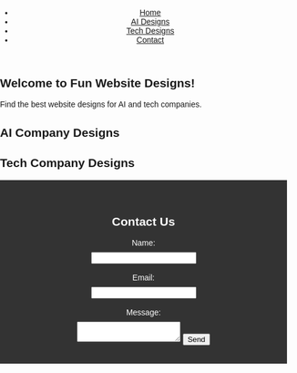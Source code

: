 <!DOCTYPE html>
<html lang="en">
<head>
    <meta charset="UTF-8">
    <meta name="viewport" content="width=device-width, initial-scale=1.0">
    <title>Website Design Selling</title>
    <style>
        /* Basic styling for layout */
        body {
            font-family: Arial, sans-serif;
            margin: 0;
            padding: 0;
            box-sizing: border-box;
        }

   header {
            background-color: #333;
            color: white;
            padding: 1rem 0;
            text-align: center;
        }

   nav ul {
            list-style: none;
            padding: 0;
        }

  nav ul li {
            display: inline;
            margin: 0 1rem;
        }

   nav ul li a {
      color: white;
       text-decoration: none;
        }

   #hero {
            background: url('hero-bg.jpg') no-repeat center center/cover;
            color: white;
            padding: 5rem 0;
            text-align: center;
        }

   .designs-container {
            display: flex;
            flex-wrap: wrap;
            justify-content: space-around;
            padding: 2rem 0;
        }

  .designs-container div {
            background-color: #f4f4f4;
            border: 1px solid #ddd;
            margin: 1rem;
            padding: 1rem;
            width: 30%;
            transition: transform 0.3s ease;
        }
    .designs-container div:hover {
            transform: scale(1.05);
        }
     footer {
            background-color: #333;
            color: white;
            padding: 2rem 0;
            text-align: center;
        }
       form {
            max-width: 600px;
            margin: 0 auto;
        }
     form label {
            display: block;
            margin: 1rem 0 0.5rem;
        }

   form input, form textarea {
            width: 100%;
            padding: 0.5rem;
            margin-bottom: 1rem;
        }

  form button {
            background-color: #5cb85c;
            border: none;
            color: white;
            padding: 1rem 2rem;
            cursor: pointer;
        }
    </style>
</head>
<body>
    <header>
        <nav>
            <ul>
                <li><a href="#hero">Home</a></li>
                <li><a href="#ai-designs">AI Designs</a></li>
                <li><a href="#tech-designs">Tech Designs</a></li>
                <li><a href="#contact">Contact</a></li>
            </ul>
        </nav>
    </header>

  <main>
        <section id="hero">
            <h1>Welcome to Fun Website Designs!</h1>
            <p>Find the best website designs for AI and tech companies.</p>
        </section>
     <section id="ai-designs">
            <h2>AI Company Designs</h2>
            <div class="designs-container" id="ai-designs-container"></div>
        </section>
     <section id="tech-designs">
            <h2>Tech Company Designs</h2>
            <div class="designs-container" id="tech-designs-container"></div>
        </section>
    </main>
   <footer id="contact">
        <h2>Contact Us</h2>
        <form id="contact-form">
            <label for="name">Name:</label>
            <input type="text" id="name" name="name" required>
            <label for="email">Email:</label>
            <input type="email" id="email" name="email" required>
            <label for="message">Message:</label>
            <textarea id="message" name="message" required></textarea>
            <button type="submit">Send</button>
        </form>
    </footer>

   <script>
        // Navigation bar interactivity
        document.querySelectorAll('nav ul li a').forEach(link => {
            link.addEventListener('click', function(e) {
                e.preventDefault();
                document.querySelector(link.getAttribute('href')).scrollIntoView({
                    behavior: 'smooth'
                });
            });
        });

        // Dynamic content loading for AI and Tech sections
        const aiDesigns = [
            { title: 'AI Design 1', description: 'A sleek design perfect for AI startups.' },
            { title: 'AI Design 2', description: 'Modern and dynamic AI company template.' },
            { title: 'AI Design 3', description: 'Professional design for AI enterprises.' }
        ];

        const techDesigns = [
            { title: 'Tech Design 1', description: 'Innovative tech company design.' },
            { title: 'Tech Design 2', description: 'Cutting-edge tech startup template.' },
            { title: 'Tech Design 3', description: 'High-tech professional design.' }
        ];

        function loadDesigns(designs, containerId) {
            const container = document.getElementById(containerId);
            designs.forEach(design => {
                const designDiv = document.createElement('div');
                designDiv.innerHTML = `<h3>${design.title}</h3><p>${design.description}</p>`;
                container.appendChild(designDiv);
            });
        }

        loadDesigns(aiDesigns, 'ai-designs-container');
        loadDesigns(techDesigns, 'tech-designs-container');

        // Form validation
        document.getElementById('contact-form').addEventListener('submit', function(e) {
            e.preventDefault();
            const name = document.getElementById('name').value;
            const email = document.getElementById('email').value;
            const message = document.getElementById('message').value;

            if (name && email && message) {
                alert('Thank you for your message!');
                document.getElementById('contact-form').reset();
            } else {
                alert('Please fill in all fields.');
            }
        });
    </script>
</body>
</html>

